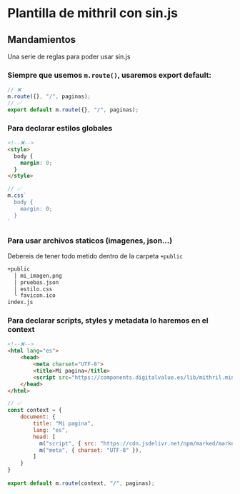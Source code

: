 # Plantilla de mithril con sin.js

## Mandamientos
Una serie de reglas para poder usar sin.js

### Siempre que usemos `m.route()`, usaremos export default:
```js
// ❌
m.route({}, "/", paginas);
// ✅ 
export default m.route({}, "/", paginas);
```

### Para declarar estilos globales
```html
<!--❌-->
<style>
  body {
    margin: 0;
  }
</style>
```
```js
// ✅ 
m.css`
  body {
    margin: 0;
  }
`
```

### Para usar archivos staticos (imagenes, json...)
Debereis de tener todo metido dentro de la carpeta `+public`
```bash
+public
  │ mi_imagen.png
  │ pruebas.json
  │ estilo.css
  ╰ favicon.ico
index.js
```

### Para declarar scripts, styles y metadata lo haremos en el context
```html
<!--❌-->
<html lang="es">
    <head>
        <meta charset="UTF-8">
        <title>Mi pagina</title>
        <script src="https://components.digitalvalue.es/lib/mithril.min.js"></script>
    </head>
</html>
```
```js
// ✅ 
const context = {
    document: {
        title: "Mi pagina",
        lang: "es",
        head: [
          m("script", { src: "https://cdn.jsdelivr.net/npm/marked/marked.min.js" }),
          m("meta", { charset: "UTF-8" }),
        ]
    }
}
 
export default m.route(context, "/", paginas);
```
